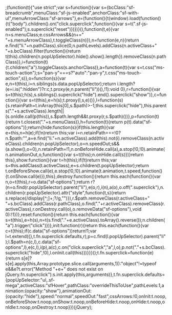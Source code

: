 ;(function(t){"use strict";var s=function(){var s={bcClass:"sf-breadcrumb",menuClass:"sf-js-enabled",anchorClass:"sf-with-ul",menuArrowClass:"sf-arrows"},e=(function(){t(window).load(function(){t("body").children().on("click.superclick",function(){var s=t(".sf-js-enabled");s.superclick("reset")})})}(),function(t,e){var n=s.menuClass;e.cssArrows&&(n+=" "+s.menuArrowClass),t.toggleClass(n)}),n=function(e,n){return e.find("li."+n.pathClass).slice(0,n.pathLevels).addClass(n.activeClass+" "+s.bcClass).filter(function(){return t(this).children(n.popUpSelector).hide().show().length}).removeClass(n.pathClass)},i=function(t){t.children("a").toggleClass(s.anchorClass)},a=function(t){var s=t.css("ms-touch-action");s="pan-y"===s?"auto":"pan-y",t.css("ms-touch-action",s)},o=function(s){var e,n=t(this),i=n.siblings(s.data.popUpSelector);return i.length?(e=i.is(":hidden")?r:c,t.proxy(e,n.parent("li"))(),!1):void 0},r=function(){var s=t(this);h(s),s.siblings().superclick("hide").end().superclick("show")},c=function(){var s=t(this),e=h(s);t.proxy(l,s,e)()},l=function(s){s.retainPath=t.inArray(this[0],s.$path)>-1,this.superclick("hide"),this.parents("."+s.activeClass).length||(s.onIdle.call(p(this)),s.$path.length&&t.proxy(r,s.$path)())},p=function(t){return t.closest("."+s.menuClass)},h=function(t){return p(t).data("sf-options")};return{hide:function(s){if(this.length){var e=this,n=h(e);if(!n)return this;var i=n.retainPath===!0?n.$path:"",a=e.find("li."+n.activeClass).add(this).not(i).removeClass(n.activeClass).children(n.popUpSelector),o=n.speedOut;s&&(a.show(),o=0),n.retainPath=!1,n.onBeforeHide.call(a),a.stop(!0,!0).animate(n.animationOut,o,function(){var s=t(this);n.onHide.call(s)})}return this},show:function(){var t=h(this);if(!t)return this;var s=this.addClass(t.activeClass),e=s.children(t.popUpSelector);return t.onBeforeShow.call(e),e.stop(!0,!0).animate(t.animation,t.speed,function(){t.onShow.call(e)}),this},destroy:function(){return this.each(function(){var n,o=t(this),r=o.data("sf-options");return r?(n=o.find(r.popUpSelector).parent("li"),e(o,r),i(n),a(o),o.off(".superclick"),n.children(r.popUpSelector).attr("style",function(t,s){return s.replace(/display[^;]+;?/g,"")}),r.$path.removeClass(r.activeClass+" "+s.bcClass).addClass(r.pathClass),o.find("."+r.activeClass).removeClass(r.activeClass),r.onDestroy.call(o),o.removeData("sf-options"),void 0):!1})},reset:function(){return this.each(function(){var s=t(this),e=h(s),n=t(s.find("."+e.activeClass).toArray().reverse());n.children("a").trigger("click")})},init:function(r){return this.each(function(){var c=t(this);if(c.data("sf-options"))return!1;var l=t.extend({},t.fn.superclick.defaults,r),p=c.find(l.popUpSelector).parent("li");l.$path=n(c,l),c.data("sf-options",l),e(c,l),i(p),a(c),c.on("click.superclick","a",l,o),p.not("."+s.bcClass).superclick("hide",!0),l.onInit.call(this)})}}}();t.fn.superclick=function(e){return s[e]?s[e].apply(this,Array.prototype.slice.call(arguments,1)):"object"!=typeof e&&e?t.error("Method "+e+" does not exist on jQuery.fn.superclick"):s.init.apply(this,arguments)},t.fn.superclick.defaults={popUpSelector:"ul,.sf-mega",activeClass:"sfHover",pathClass:"overrideThisToUse",pathLevels:1,animation:{opacity:"show"},animationOut:{opacity:"hide"},speed:"normal",speedOut:"fast",cssArrows:!0,onInit:t.noop,onBeforeShow:t.noop,onShow:t.noop,onBeforeHide:t.noop,onHide:t.noop,onIdle:t.noop,onDestroy:t.noop}})(jQuery);
